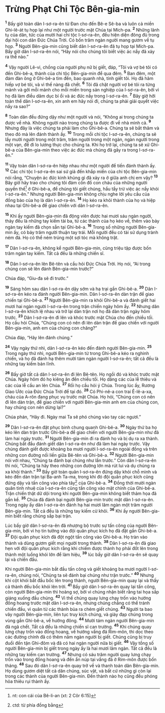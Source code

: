 # Trừng Phạt Chi Tộc Bên-gia-min
<sup><b>1</b></sup> Bấy giờ toàn dân I-sơ-ra-ên từ Ðan cho đến Bê-e Sê-ba và luôn cả miền Ghi-lê-át tụ họp lại như một người trước mặt Chúa tại Mích-pa. <sup><b>2</b></sup> Những lãnh tụ của dân, tức của mười hai chi tộc I-sơ-ra-ên, đều hiện diện đông đủ trong đại hội con dân Ðức Chúa Trời. Có bốn trăm ngàn người mang gươm về tụ họp. <sup><b>3</b></sup> Người Bên-gia-min cũng biết dân I-sơ-ra-ên đã tụ họp tại Mích-pa. Bấy giờ dân I-sơ-ra-ên nói, “Hãy nói cho chúng tôi biết việc ác nầy đã xảy ra thế nào.”

<sup><b>4</b></sup> Vậy người Lê-vi, chồng của người phụ nữ bị giết, đáp, “Tôi và vợ bé tôi có đến Ghi-bê-a, thành của chi tộc Bên-gia-min để qua đêm. <sup><b>5</b></sup> Ban đêm, một đám đàn ông ở Ghi-bê-a tìm đến, bao quanh nhà, tính giết tôi. Họ đã hãm hiếp vợ bé tôi, và vì thế nàng đã chết. <sup><b>6</b></sup> Tôi đã chặt người vợ bé tôi ra từng mảnh và gởi mỗi mảnh cho mỗi miền trong sản nghiệp của I-sơ-ra-ên, bởi vì họ đã làm điều dâm dục bỉ ổi và ác đức nầy trong I-sơ-ra-ên. <sup><b>7</b></sup> Bây giờ hỡi toàn thể dân I-sơ-ra-ên, xin anh em hãy nói đi, chúng ta phải giải quyết việc nầy ra sao?”

<sup><b>8</b></sup> Toàn dân đều đứng dậy như một người và nói, “Không ai trong chúng ta được về nhà. Không người nào trong chúng ta được đi về nhà mình cả. <sup><b>9</b></sup> Nhưng đây là việc chúng ta phải làm cho Ghi-bê-a. Chúng ta sẽ bắt thăm và theo đó mà lên đánh thành ấy. <sup><b>10</b></sup> Trong mỗi chi tộc I-sơ-ra-ên, chúng ta sẽ lấy mười người trong một trăm, trăm người trong một ngàn, ngàn người trong một vạn, để đi lo lương thực cho chúng ta. Khi họ trở lại, chúng ta sẽ xử Ghi-bê-a của Bên-gia-min theo việc ác đức mà chúng đã gây ra trong I-sơ-ra-ên.”

<sup><b>11</b></sup> Vậy toàn dân I-sơ-ra-ên hiệp nhau như một người để tiến đánh thành ấy. <sup><b>12</b></sup> Các chi tộc I-sơ-ra-ên sai sứ giả đến khắp miền của chi tộc Bên-gia-min nói rằng, “Chuyện ác đức kinh khủng gì đã xảy ra ở giữa anh chị em vậy? <sup><b>13</b></sup> Bây giờ hãy trao cho chúng tôi đám côn đồ con cháu của những người quyền thế[^1-2b2ae82c-dac4-40e4-b961-bbcdd0f1e70f] ở Ghi-bê-a, để chúng tôi giết chúng, hầu tẩy trừ việc ác nầy khỏi I-sơ-ra-ên.” Nhưng người Bên-gia-min không chịu nghe lời yêu cầu của đồng bào của họ là dân I-sơ-ra-ên. <sup><b>14</b></sup> Họ kéo ra khỏi thành của họ và hiệp nhau tại Ghi-bê-a để giao chiến với dân I-sơ-ra-ên.

<sup><b>15</b></sup> Khi ấy người Bên-gia-min đã động viên được hai mươi sáu ngàn người, thảy đều là những tay kiếm tài ba, từ các thành của họ kéo về, thêm vào bảy ngàn tay kiếm đã chọn sẵn tại Ghi-bê-a. <sup><b>16</b></sup> Trong số những người Bên-gia-min ấy, có bảy trăm người thuận tay trái. Mỗi người đều có tài sử dụng trành ném đá. Họ có thể ném trúng một sợi tóc mà không trật.

<sup><b>17</b></sup> Dân I-sơ-ra-ên, không kể người Bên-gia-min, cũng triệu tập được bốn trăm ngàn tay kiếm. Tất cả đều là những chiến sĩ.

<sup><b>18</b></sup> Dân I-sơ-ra-ên lên Bê-tên và cầu hỏi Ðức Chúa Trời. Họ nói, “Ai trong chúng con sẽ lên đánh Bên-gia-min trước?”

Chúa đáp, “Giu-đa sẽ đi trước.”

<sup><b>19</b></sup> Sáng hôm sau dân I-sơ-ra-ên dậy sớm và hạ trại gần Ghi-bê-a. <sup><b>20</b></sup> Dân I-sơ-ra-ên kéo ra đánh người Bên-gia-min. Dân I-sơ-ra-ên dàn trận để giao chiến tại Ghi-bê-a. <sup><b>21</b></sup> Người Bên-gia-min ra khỏi Ghi-bê-a và đánh giết hai mươi hai ngàn người I-sơ-ra-ên trong trận chiến ngày hôm ấy. <sup><b>22</b></sup> Nhưng dân I-sơ-ra-ên khích lệ nhau và trở lại dàn trận nơi họ đã dàn trận ngày hôm trước. <sup><b>23</b></sup> Dân I-sơ-ra-ên đi lên và khóc trước mặt Chúa cho đến chiều tối. Họ cầu hỏi Chúa, “Chúng con có nên đi lên dàn trận để giao chiến với người Bên-gia-min, anh em của chúng con chăng?”

Chúa đáp, “Hãy lên đánh chúng.”

<sup><b>24</b></sup> Vậy ngày thứ nhì, dân I-sơ-ra-ên kéo đến đánh người Bên-gia-min. <sup><b>25</b></sup> Trong ngày thứ nhì, người Bên-gia-min từ trong Ghi-bê-a kéo ra nghinh chiến, và họ đã đánh hạ thêm mười tám ngàn người I-sơ-ra-ên; tất cả đều là những tay kiếm bản lĩnh.

<sup><b>26</b></sup> Bấy giờ tất cả dân I-sơ-ra-ên đi lên Bê-tên. Họ ngồi đó và khóc trước mặt Chúa. Ngày hôm đó họ kiêng ăn đến chiều tối. Họ dâng các của lễ thiêu và các của lễ cầu an lên Chúa. <sup><b>27</b></sup> Rồi họ cầu hỏi ý Chúa. Trong lúc ấy, Rương Giao Ước của Ðức Chúa Trời để tại đó. <sup><b>28</b></sup> Có Phi-nê-a con trai Ê-lê-a-xa, cháu của A-rôn đang phục vụ trước mặt Chúa. Họ hỏi, “Chúng con có nên đi lên dàn trận, để giao chiến với người Bên-gia-min anh em của chúng con, hay chúng con nên dừng lại?”

Chúa phán, “Hãy đi. Ngày mai Ta sẽ phó chúng vào tay các ngươi.”

<sup><b>29</b></sup> Dân I-sơ-ra-ên đặt phục binh chung quanh Ghi-bê-a. <sup><b>30</b></sup> Ngày thứ ba họ kéo lên dàn trận trước Ghi-bê-a để giao chiến với người Bên-gia-min như đã làm hai ngày trước. <sup><b>31</b></sup> Người Bên-gia-min đi ra đánh họ và bị dụ ra xa thành. Chúng bắt đầu đánh giết dân I-sơ-ra-ên như đã làm hai ngày trước. Vậy chúng đánh giết được khoảng ba mươi người I-sơ-ra-ên ngoài đồng và trên những con đường nối liền giữa Bê-tên và Ghi-bê-a. <sup><b>32</b></sup> Người Bên-gia-min nói với nhau, “Chúng ta đánh bại chúng như lần trước.” Còn dân I-sơ-ra-ên thì nói, “Chúng ta hãy theo những con đường lớn mà rút lui và dụ chúng ra xa khỏi thành.” <sup><b>33</b></sup> Bấy giờ toàn quân I-sơ-ra-ên đứng dậy khỏi chỗ mình và kéo đến dàn trận tại Ba-anh Ta-ma, trong khi đó đội quân phục kích cũng đứng dậy và tấn công vào phía tây[^2-2b2ae82c-dac4-40e4-b961-bbcdd0f1e70f] của Ghi-bê-a. <sup><b>34</b></sup> Ðồng thời mười ngàn quân tinh nhuệ của I-sơ-ra-ên cũng tấn công vào mặt chính của Ghi-bê-a. Trận chiến thật dữ dội trong khi người Bên-gia-min không biết thảm họa đã gần kề. <sup><b>35</b></sup> Chúa đã đánh bại người Bên-gia-min trước mặt dân I-sơ-ra-ên. Trong ngày ấy dân I-sơ-ra-ên đánh hạ hai mươi lăm ngàn một trăm người Bên-gia-min. Tất cả đều là những tay kiếm cừ khôi. <sup><b>36</b></sup> Khi ấy người Bên-gia-min biết rằng chúng sắp bại trận.

Lúc bấy giờ dân I-sơ-ra-ên đã nhượng bộ trước sự tấn công của người Bên-gia-min, bởi vì họ tin tưởng vào đội quân phục kích họ đã đặt gần Ghi-bê-a. <sup><b>37</b></sup> Ðội quân phục kích đã đột ngột tấn công vào Ghi-bê-a. Họ tràn vào thành và dùng gươm giết mọi người trong thành. <sup><b>38</b></sup> Dân I-sơ-ra-ên đã giao hẹn với đội quân phục kích rằng khi chiếm được thành họ phải đốt lên trong thành một luồng khói lớn để làm hiệu, <sup><b>39</b></sup> lúc bấy giờ dân I-sơ-ra-ên sẽ quay lại và chiến đấu.

Khi người Bên-gia-min bắt đầu tấn công và giết khoảng ba mươi người I-sơ-ra-ên, chúng nói, “Chúng ta sẽ đánh bại chúng như trận trước.” <sup><b>40</b></sup> Nhưng khi cột khói bắt đầu bốc lên trong thành, người Bên-gia-min quay lại và thấy cả thành đều bốc khói lên trời. <sup><b>41</b></sup> Bấy giờ dân I-sơ-ra-ên quay lại tấn công, còn người Bên-gia-min thì hoảng sợ, bởi vì chúng nhận biết rằng tai họa sắp giáng xuống đầu chúng. <sup><b>42</b></sup> Vì thế chúng quay lưng chạy trốn vào hướng đồng hoang trước mặt dân I-sơ-ra-ên, nhưng chúng chẳng có thể tránh chiến đấu, vì quân từ các thành bủa ra chém giết chúng. <sup><b>43</b></sup> Người ta bao vây người Bên-gia-min, liên tục truy kích chúng, và giày đạp chúng trong vùng gần Ghi-bê-a, về hướng đông. <sup><b>44</b></sup> Mười tám ngàn người Bên-gia-min đã ngã chết. Tất cả đều là những chiến sĩ can trường. <sup><b>45</b></sup> Khi chúng quay lưng chạy trốn vào đồng hoang, về hướng vầng đá Rim-môn, thì dọc theo các đường chính đã có thêm năm ngàn người bị giết. Chúng cũng bị truy đuổi đến tận Ghi-đôm và đã có hai ngàn người nữa bị giết. <sup><b>46</b></sup> Vậy tổng số người Bên-gia-min bị giết trong ngày ấy là hai mươi lăm ngàn. Tất cả đều là những tay kiếm can trường. <sup><b>47</b></sup> Nhưng có sáu trăm người quay lưng chạy trốn vào trong đồng hoang và đến ẩn núp tại vầng đá ở Rim-môn được bốn tháng. <sup><b>48</b></sup> Sau đó dân I-sơ-ra-ên quay trở về và thanh toán dân Bên-gia-min. Họ dùng gươm diệt tất cả dân chúng, súc vật, và bất cứ những gì còn lại trong các thành của người Bên-gia-min. Ðến thành nào họ cũng đều phóng hỏa thiêu rụi thành ấy.

[^1-2b2ae82c-dac4-40e4-b961-bbcdd0f1e70f]: nt: con cái của Bê-li-an (xt: 2 Côr 6:15)
[^2-2b2ae82c-dac4-40e4-b961-bbcdd0f1e70f]: ctd: từ phía đồng bằng